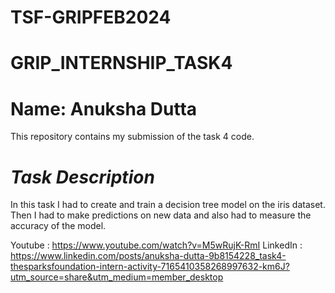 # TSF-GRIPFEB2024

# GRIP_INTERNSHIP_TASK4

# Name: Anuksha Dutta

This repository contains my submission of the task 4 code. 

# *Task Description*
In this task I had to create and train a decision tree model on the iris dataset. Then I had to make predictions on new data and also had to measure the accuracy of the model.

Youtube : https://www.youtube.com/watch?v=M5wRujK-RmI
LinkedIn : https://www.linkedin.com/posts/anuksha-dutta-9b8154228_task4-thesparksfoundation-intern-activity-7165410358268997632-km6J?utm_source=share&utm_medium=member_desktop
